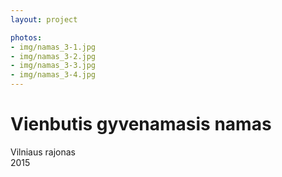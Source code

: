 ```yaml
---
layout: project

photos:
- img/namas_3-1.jpg
- img/namas_3-2.jpg
- img/namas_3-3.jpg
- img/namas_3-4.jpg
---
```

<h1>Vienbutis gyvenamasis namas</h1>
<p>Vilniaus rajonas<br/>2015</p>
